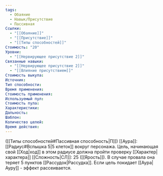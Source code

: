 ```yaml
---
tags:
  - Обаяние
  - Навык/Присутствие
  - Пассивная
Ссылки:
  - "[[Обаяние]]"
  - "[[Присутствие]]"
  - "[[Типы способностей]]"
Стоимость: "20"
Уровни:
  - "[[Нервирующее присутствие 2]]"
Связанные навыки:
  - "[[Нервирующее присутствие 2]]"
  - "[[Влияние присутствием]]"
Стоимость выкупа:
Источник:
Тип способности:
Время применения:
Стоимость применения:
Используемый пул:
Стоимость пула:
Характеристики:
Дальность:
Шаблон:
Количество целей:
Время действия:
---
```

([[Типы способностей#Пассивная способность|П]]) [[Аура]]: [[Радиус#Вспышка 5|5 клеток]] вокруг персонажа. Цель, начинающая свой [[Ход|ход]] в этом радиусе должна пройти проверку [[Характер|характера]] [[Сложность|СЛ]]: 25  ([[Ярость]]). В случае провала она теряет 5 пунктов [[Рассудок|Рассудка]]. Если цель покидает [[Аура|Ауру]] - эффект рассеивается.